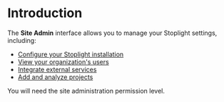 # Introduction

The **Site Admin** interface allows you to manage your Stoplight settings, including:

- [Configure your Stoplight installation](general.md)
- [View your organization's users](people.md)
- [Integrate external services](external-services.md)
- [Add and analyze projects](projects.md)

<!-- TODO: fix the links above once I know where they will end up in the Stoplight Next project -->

You will need the site administration permission level.

<!-- QUERY: what are the different permission levels in Dojo? Do we have a matrix for this somewhere? -->